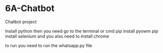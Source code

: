 # 6A-Chatbot
Chatbot project

Install python
then you need go to the terminal or cmd
pip install pyowm
pip install selenium
and you also need to install chrome

to run you need to run the whatsapp.py file
